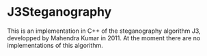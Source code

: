 # J3Steganography
This is an implementation in C++ of the steganography algorithm J3, developped by Mahendra Kumar in 2011. At the moment there are no implementations of this algorithm.
